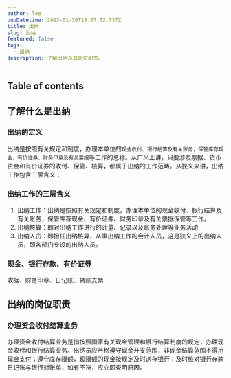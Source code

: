 ```yaml
---
author: lee
pubDatetime: 2023-01-30T15:57:52.737Z
title: 出纳
slug: 出纳
featured: false
tags:
  - 出纳
description: 了解出纳及其岗位职责。
---
```


## Table of contents

## 了解什么是出纳

### 出纳的定义

出纳是按照有关规定和制度，办理本单位的`现金收付、银行结算及有关账务，保管库存现金、有价证券、财务印章及有关票据`等工作的总称。从广义上讲，只要涉及票据、货币资金和有价证券的收付、保管、核算，都属于出纳的工作范畴。从狭义来讲，出纳工作包含三层含义：

### 出纳工作的三层含义

1. 出纳工作：出纳是按照有关规定和制度，办理本单位的现金收付、银行结算及有关账务，保管库存现金、有价证券、财务印章及有关票据保管等工作。
2. 出纳核算：即对出纳工作进行的计量、记录以及账务处理等业务活动
3. 出纳人员：即担任出纳核算，从事出纳工作的会计人员，这是狭义上的出纳人员，即各部门专设的出纳人员。

### 现金、银行存款、有价证券

收据、财务印章、日记账、转账支票

## 出纳的岗位职责

### 办理资金收付结算业务

办理资金收付结算业务是指按照国家有关现金管理和银行结算制度的规定，办理现金收付和银行结算业务。出纳员应严格遵守现金开支范围，非现金结算范围不得用现金支付；遵守库存限额，超限额的现金按规定及时送存银行；及时核对银行存款日记账与银行对账单，如有不符，应立即查明原因。
